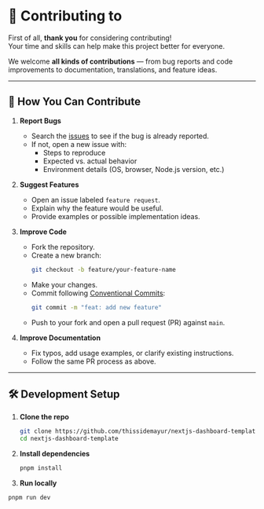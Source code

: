 # 🤝 Contributing to <Your Project Name>

First of all, **thank you** for considering contributing!  
Your time and skills can help make this project better for everyone.

We welcome **all kinds of contributions** — from bug reports and code improvements to documentation, translations, and feature ideas.

---

## 📌 How You Can Contribute

1. **Report Bugs**

   - Search the [issues](../../issues) to see if the bug is already reported.
   - If not, open a new issue with:
     - Steps to reproduce
     - Expected vs. actual behavior
     - Environment details (OS, browser, Node.js version, etc.)

2. **Suggest Features**

   - Open an issue labeled `feature request`.
   - Explain why the feature would be useful.
   - Provide examples or possible implementation ideas.

3. **Improve Code**

   - Fork the repository.
   - Create a new branch:
     ```bash
     git checkout -b feature/your-feature-name
     ```
   - Make your changes.
   - Commit following [Conventional Commits](https://www.conventionalcommits.org/en/v1.0.0/):
     ```bash
     git commit -m "feat: add new feature"
     ```
   - Push to your fork and open a pull request (PR) against `main`.

4. **Improve Documentation**
   - Fix typos, add usage examples, or clarify existing instructions.
   - Follow the same PR process as above.

---

## 🛠 Development Setup

1. **Clone the repo**
   ```bash
   git clone https://github.com/thissidemayur/nextjs-dashboard-template.git
   cd nextjs-dashboard-template
   ```
2. **Install dependencies**
   ```bash
   pnpm install
   ```
3. **Run locally**

```bash
pnpm run dev

```
